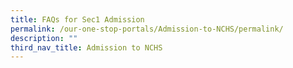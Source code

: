 ```yaml
---
title: FAQs for Sec1 Admission
permalink: /our-one-stop-portals/Admission-to-NCHS/permalink/
description: ""
third_nav_title: Admission to NCHS
---
```

